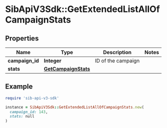 # SibApiV3Sdk::GetExtendedListAllOfCampaignStats

## Properties

| Name | Type | Description | Notes |
| ---- | ---- | ----------- | ----- |
| **campaign_id** | **Integer** | ID of the campaign |  |
| **stats** | [**GetCampaignStats**](GetCampaignStats.md) |  |  |

## Example

```ruby
require 'sib-api-v3-sdk'

instance = SibApiV3Sdk::GetExtendedListAllOfCampaignStats.new(
  campaign_id: 143,
  stats: null
)
```

